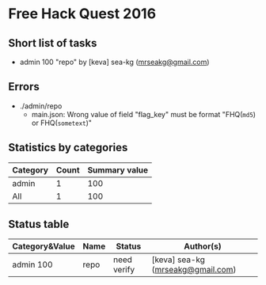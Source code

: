# Free Hack Quest 2016

## Short list of tasks

 * admin 100  "repo" by [keva] sea-kg (mrseakg@gmail.com)


## Errors

 * ./admin/repo
	 * main.json: Wrong value of field "flag_key" must be format "FHQ(`md5`) or FHQ(`sometext`)"

## Statistics by categories

|Category|Count|Summary value
|---|---|---
|admin|1|100
|All|1|100


## Status table

|Category&Value|Name|Status|Author(s)
|---|---|---|---
|admin 100|repo|need verify|[keva] sea-kg (mrseakg@gmail.com)

